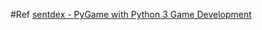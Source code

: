 
#Ref
[sentdex -  PyGame with Python 3 Game Development](https://www.youtube.com/watch?v=ujOTNg17LjI&t=0s&index=2&list=PLQVvvaa0QuDdLkP8MrOXLe_rKuf6r80KO)